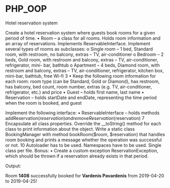 # PHP_OOP

Hotel reservation system

Create a hotel reservation system where guests book rooms for a given period of time.
• Room – a class for all rooms. Holds room information and an array of reservations. Implements
ReservableInterface. Implement several types of rooms as subclasses:
o Single room – 1 bed, Standard room, with restroom, no balcony, extras – TV, air-conditioner
o Bedroom – 2 beds, Gold room, with restroom and balcony, extras – TV, air-conditioner, refrigerator, mini-
bar, bathtub
o Apartment – 4 beds, Diamond room, with restroom and balcony, extras – TV, air-conditioner, refrigerator,
kitchen box, mini-bar, bathtub, free Wi-fi
3
• Keep the following room information for each room: room type (can be Standard, Gold or Diamond), has
restroom, has balcony, bed count, room number, extras (e.g. TV, air-conditioner, refrigerator, etc.) and
price
• Guest – holds first name, last name
• Reservation – holds startDate and endDate, representing the time period when the room is booked, and guest

Implement the following interface:
• ReservableInterface – holds methods addReservation($reservation) and removeReservation($reservation)
7 Encapsulate all class properties. Override the __toString() method for each class to print information about the
object.
Write a static class BookingManager with method bookRoom($room, $reservation) that handles room booking and
prints a message whether the operation was successful or not.
10 Autoloader has to be used. Namespaces have to be used. Single class per file.
Bonus:
• Create a custom exception ReservationException, which should be thrown if a reservation already exists in that
period.


Output:

Room <strong>1408</strong> successfully booked for <strong>Vardenis Pavardenis</strong>
from <time>2019-04-20</time> to <time>2019-04-25</time>!

